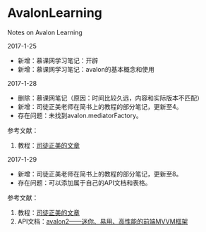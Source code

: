 # AvalonLearning
Notes on Avalon Learning

2017-1-25
- 新增：慕课网学习笔记：开辟
- 新增：慕课网学习笔记：avalon的基本概念和使用


2017-1-28
- 删除：慕课网笔记（原因：时间比较久远，内容和实际版本不匹配）
- 新增：司徒正美老师在简书上的教程的部分笔记，更新至4。
- 存在问题：未找到avalon.mediatorFactory。

参考文献：
1. 教程：[司徒正美的文章](https://segmentfault.com/u/situzhengmei/articles?page=1)

2017-1-29
- 新增：司徒正美老师在简书上的教程的部分笔记，更新至8。
- 存在问题：可以添加属于自己的API文档和表格。

参考文献：
1. 教程：[司徒正美的文章](https://segmentfault.com/u/situzhengmei/articles?page=1)
2. API文档：[avalon2——迷你、易用、高性能的前端MVVM框架](http://avalonjs.coding.me/)